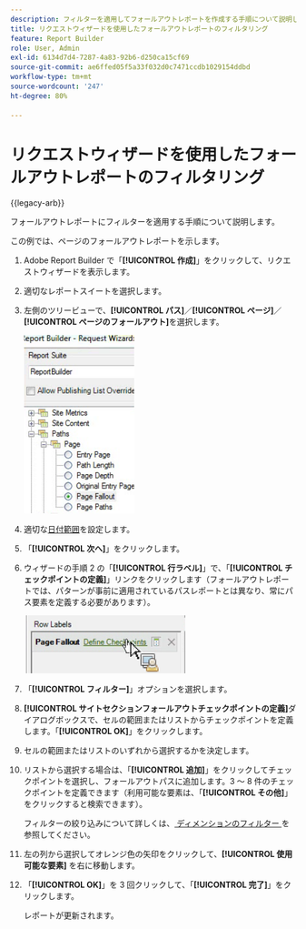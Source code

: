 ```yaml
---
description: フィルターを適用してフォールアウトレポートを作成する手順について説明します。
title: リクエストウィザードを使用したフォールアウトレポートのフィルタリング
feature: Report Builder
role: User, Admin
exl-id: 6134d7d4-7287-4a83-92b6-d250ca15cf69
source-git-commit: ae6ffed05f5a33f032d0c7471ccdb1029154ddbd
workflow-type: tm+mt
source-wordcount: '247'
ht-degree: 80%

---
```


# リクエストウィザードを使用したフォールアウトレポートのフィルタリング

{{legacy-arb}}

フォールアウトレポートにフィルターを適用する手順について説明します。

この例では、ページのフォールアウトレポートを示します。

1. Adobe Report Builder で「**[!UICONTROL 作成]**」をクリックして、リクエストウィザードを表示します。
1. 適切なレポートスイートを選択します。
1. 左側のツリービューで、**[!UICONTROL パス]**／**[!UICONTROL ページ]**／**[!UICONTROL ページのフォールアウト]**&#x200B;を選択します。

   ![Report Builder ディレクトリの Windows ツリービューを示すスクリーンショット。 ページフォールアウトが選択されている。](assets/page_fallout.png)

1. 適切な[日付範囲](/help/analyze/legacy-report-builder/data-requests/configuring-report-dates/custom-calendar.md)を設定します。
1. 「**[!UICONTROL 次へ]**」をクリックします。
1. ウィザードの手順 2 の「**[!UICONTROL 行ラベル]**」で、「**[!UICONTROL チェックポイントの定義]**」リンクをクリックします（フォールアウトレポートでは、パターンが事前に適用されているパスレポートとは異なり、常にパス要素を定義する必要があります）。

   ![ チェックポイントを定義リンクを示すスクリーンショット。](assets/define_checkpoints.png)

1. 「**[!UICONTROL フィルター]**」オプションを選択します。

1. **[!UICONTROL サイトセクションフォールアウトチェックポイントの定義]**&#x200B;ダイアログボックスで、セルの範囲またはリストからチェックポイントを定義します。「**[!UICONTROL OK]**」をクリックします。
1. セルの範囲またはリストのいずれから選択するかを決定します。
1. リストから選択する場合は、「**[!UICONTROL 追加]**」をクリックしてチェックポイントを選択し、フォールアウトパスに追加します。3 ～ 8 件のチェックポイントを定義できます（利用可能な要素は、「**[!UICONTROL その他]**」をクリックすると検索できます）。

   フィルターの絞り込みについて詳しくは、[ ディメンションのフィルター ](/help/analyze/legacy-report-builder/layout/c-filter-dimensions/filter-dimensions.md) を参照してください。

1. 左の列から選択してオレンジ色の矢印をクリックして、**[!UICONTROL 使用可能な要素]** を右に移動します。
1. 「**[!UICONTROL OK]**」を 3 回クリックして、「**[!UICONTROL 完了]**」をクリックします。

   レポートが更新されます。
